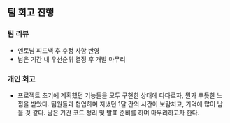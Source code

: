## 팀 회고 진행

### 팀 리뷰

- 멘토님 피드백 후 수정 사항 반영
- 남은 기간 내 우선순위 결정 후 개발 마무리

### 개인 회고

- 프로젝트 초기에 계획했던 기능들을 모두 구현한 상태에 다다르자, 뭔가 뿌듯한 느낌을 받았다. 팀원들과 협업하며 지냈던 1달 간의 시간이 보람차고, 기억에 많이 남을 것 같다. 남은 기간 코드 정리 및 발표 준비를 하며 마무리하고자 한다.